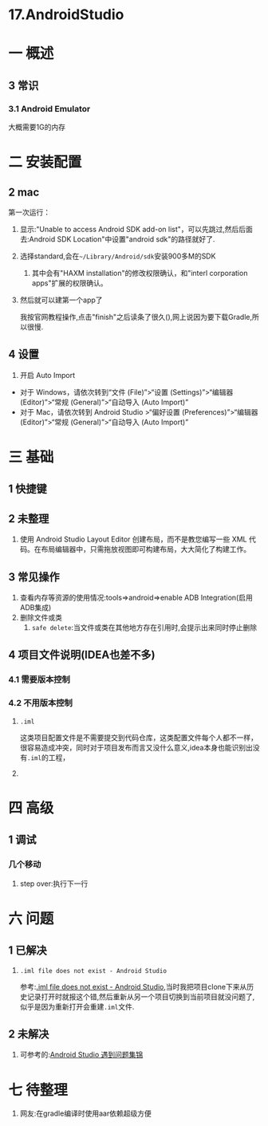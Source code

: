 # 17.AndroidStudio

# 一 概述
## 3 常识
### 3.1 Android Emulator
大概需要1G的内存

# 二 安装配置
## 2 mac
第一次运行：
1. 显示:"Unable to access Android SDK add-on list"，可以先跳过,然后后面去:Android SDK Location"中设置"android sdk"的路径就好了.
2. 选择standard,会在`~/Library/Android/sdk`安装900多M的SDK
    1. 其中会有"HAXM installation"的修改权限确认，和"interl corporation apps"扩展的权限确认。
3. 然后就可以建第一个app了
    
    我按官网教程操作,点击"finish"之后读条了很久(),网上说因为要下载Gradle,所以很慢.

## 4 设置
1. 开启 Auto Import
- 对于 Windows，请依次转到“文件 (File)”>“设置 (Settings)”>“编辑器 (Editor)”>“常规 (General)”>“自动导入 (Auto Import)”
- 对于 Mac，请依次转到 Android Studio >“偏好设置 (Preferences)”>“编辑器 (Editor)”>“常规 (General)”>“自动导入 (Auto Import)”

# 三 基础
## 1 快捷键
## 2 未整理
1. 使用 Android Studio Layout Editor 创建布局，而不是教您编写一些 XML 代码。在布局编辑器中，只需拖放视图即可构建布局，大大简化了构建工作。

## 3 常见操作
1. 查看内存等资源的使用情况:tools=>android=>enable ADB Integration(启用ADB集成)
2. 删除文件或类
    1. `safe delete`:当文件或类在其他地方存在引用时,会提示出来同时停止删除

## 4 项目文件说明(IDEA也差不多)
### 4.1 需要版本控制
### 4.2 不用版本控制
1. `.iml` 

    这类项目配置文件是不需要提交到代码仓库，这类配置文件每个人都不一样，很容易造成冲突，同时对于项目发布而言又没什么意义,idea本身也能识别出没有`.iml`的工程，
2. 

# 四 高级
## 1 调试
### 几个移动
1. step over:执行下一行


# 六 问题
## 1 已解决
1. `.iml file does not exist - Android Studio`

    参考:[.iml file does not exist - Android Studio](https://stackoverflow.com/questions/35103360/iml-file-does-not-exist-android-studio),当时我把项目clone下来从历史记录打开时就报这个错,然后重新从另一个项目切换到当前项目就没问题了,似乎是因为重新打开会重建`.iml`文件.

## 2 未解决
1. 可参考的:[Android Studio 遇到问题集锦](http://mazhuang.org/2015/05/06/android-studio/)

# 七 待整理
1. 网友:在gradle编译时使用aar依赖超级方便